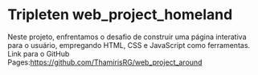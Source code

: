 # Tripleten web_project_homeland
Neste projeto, enfrentamos o desafio de construir uma página interativa para o usuário, empregando HTML, CSS e JavaScript como ferramentas.
<br>
Link para o GitHub Pages:https://github.com/ThamirisRG/web_project_around
